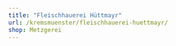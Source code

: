 ```yaml
---
title: "Fleischhauerei Hüttmayr"
url: /kremsmuenster/fleischhauerei-huettmayr/
shop: Metzgerei
---
```

